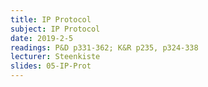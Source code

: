 ```yaml
---
title: IP Protocol
subject: IP Protocol
date: 2019-2-5
readings: P&D p331-362; K&R p235, p324-338
lecturer: Steenkiste
slides: 05-IP-Prot
---
```

